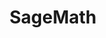 ---
layout: toctree
title: SageMath
permalink: /blog/coding/sagemath/

enumerate_grand_children: true
---